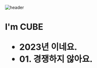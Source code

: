 

![header](https://capsule-render.vercel.app/api?type=transparent&height=130&text=Hi&nbsp;I'm%20CUBE&fontAlign=30&color=gradient&customColorList=0,23,13,5,30)

<h1> I'm CUBE 
<ul>
 <li> 2023년 이네요.
 <li> 01. 경쟁하지 않아요.
  
  


